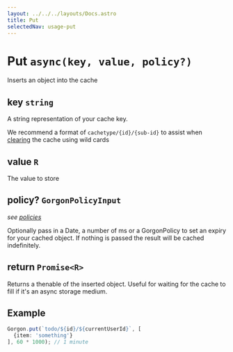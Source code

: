 ```yaml
---
layout: ../../../layouts/Docs.astro
title: Put
selectedNav: usage-put
---
```


# Put `async(key, value, policy?)`
Inserts an object into the cache

## key `string`
A string representation of your cache key. 

We recommend a format of `cachetype/{id}/{sub-id}` to assist when [clearing](./clear) the cache using wild cards

## value `R`
The value to store

## policy? `GorgonPolicyInput`
_see [policies](./policies)_

Optionally pass in a Date, a number of ms or a GorgonPolicy to set an expiry for your cached object. If nothing is passed the result will be cached indefinitely. 

## return `Promise<R>`
Returns a thenable of the inserted object. Useful for waiting for the cache to fill if it's an async storage medium.

## Example

```typescript
Gorgon.put(`todo/${id}/${currentUserId}`, [
  {item: 'something'}
], 60 * 1000); // 1 minute
```
